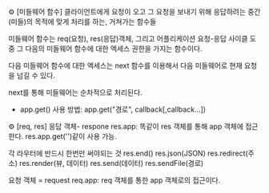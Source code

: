 ⚙️ [미들웨어 함수]
클라이언트에게 요청이 오고 그 요청을 보내기 위해 응답하려는 중간(미들)의 목적에 맞게 처리를 하는, 거쳐가는 함수들

미들웨어 함수는 req(요청), res(응답)객체, 그리고 어플리케이션 요청-응답 사이클 도중 그 다음의 미들웨어 함수에 대한 엑세스 권한을 가지는 함수이다.

다음 미들웨어 함수에 대한 엑세스는 next 함수를 이용해서 다음 미들웨어로 현재 요청을 넘길 수 있다.

next를 통해 미들웨어는 순차적으로 처리된다.

- app.get()
  사용 방법: app.get("경로", callback[,callback...])

⚙️ [req, res]
응답 객체- respone
res.app: 똑같이 res 객체를 통해 app 객체에 접근한다. res.app.get('')같이 사용 가능.

각 라우터에 반드시 한번만 써야되는 것
res.end()
res.json(JSON)
res.redirect(주소)
res.render(뷰, 데이터)
res.send(데이터)
res.sendFile(경로)

요청 객체 = request
req.app: req 객체를 통한 app 객체로의 접근이다.

